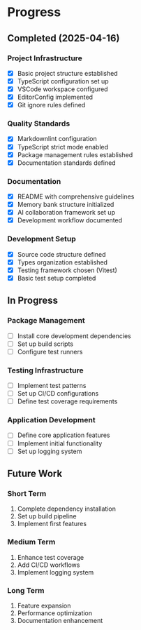 # Progress

## Completed (2025-04-16)

### Project Infrastructure

- [x] Basic project structure established
- [x] TypeScript configuration set up
- [x] VSCode workspace configured
- [x] EditorConfig implemented
- [x] Git ignore rules defined

### Quality Standards

- [x] Markdownlint configuration
- [x] TypeScript strict mode enabled
- [x] Package management rules established
- [x] Documentation standards defined

### Documentation

- [x] README with comprehensive guidelines
- [x] Memory bank structure initialized
- [x] AI collaboration framework set up
- [x] Development workflow documented

### Development Setup

- [x] Source code structure defined
- [x] Types organization established
- [x] Testing framework chosen (Vitest)
- [x] Basic test setup completed

## In Progress

### Package Management

- [ ] Install core development dependencies
- [ ] Set up build scripts
- [ ] Configure test runners

### Testing Infrastructure

- [ ] Implement test patterns
- [ ] Set up CI/CD configurations
- [ ] Define test coverage requirements

### Application Development

- [ ] Define core application features
- [ ] Implement initial functionality
- [ ] Set up logging system

## Future Work

### Short Term

1. Complete dependency installation
2. Set up build pipeline
3. Implement first features

### Medium Term

1. Enhance test coverage
2. Add CI/CD workflows
3. Implement logging system

### Long Term

1. Feature expansion
2. Performance optimization
3. Documentation enhancement
